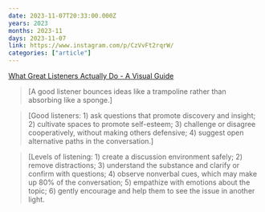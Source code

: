 ```yaml
---
date: 2023-11-07T20:33:00.000Z
years: 2023
months: 2023-11
days: 2023-11-07
link: https://www.instagram.com/p/CzVvFt2rqrW/
categories: ["article"]
---
```

[What Great Listeners Actually Do - A Visual Guide](https://www.instagram.com/p/CzVvFt2rqrW/)

> [A good listener bounces ideas like a trampoline rather than absorbing like a sponge.]

> [Good listeners: 1) ask questions that promote discovery and insight; 2) cultivate spaces to promote self-esteem; 3) challenge or disagree cooperatively, without making others defensive; 4) suggest open alternative paths in the conversation.]

> [Levels of listening: 1) create a discussion environment safely; 2) remove distractions; 3) understand the substance and clarify or confirm with questions; 4) observe nonverbal cues, which may make up 80% of the conversation; 5) empathize with emotions about the topic; 6) gently encourage and help them to see the issue in another light.
